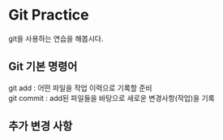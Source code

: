 # Git Practice

git을 사용하는 연습을 해봅시다.

## Git 기본 명령어

git add : 어떤 파일을 작업 이력으로 기록할 준비  
git commit : add된 파일들을 바탕으로 새로운 변경사항(작업)을 기록

## 추가 변경 사항